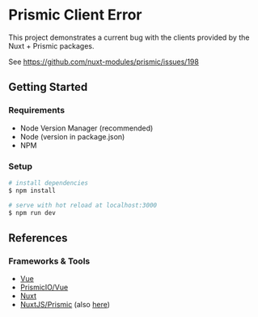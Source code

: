 # Prismic Client Error

This project demonstrates a current bug with the clients provided by the Nuxt + Prismic packages.

See https://github.com/nuxt-modules/prismic/issues/198

## Getting Started

### Requirements

- Node Version Manager (recommended)
- Node (version in package.json)
- NPM

### Setup

```bash
# install dependencies
$ npm install

# serve with hot reload at localhost:3000
$ npm run dev
```

## References

### Frameworks & Tools

- [Vue](https://vuejs.org/guide)
- [PrismicIO/Vue](https://prismic.io/docs/technical-reference/prismicio-vue)
- [Nuxt](https://nuxt.com/docs)
- [NuxtJS/Prismic](https://prismic.io/docs/nuxt-3-setup) (also [here](https://v3.prismic.nuxtjs.org))
